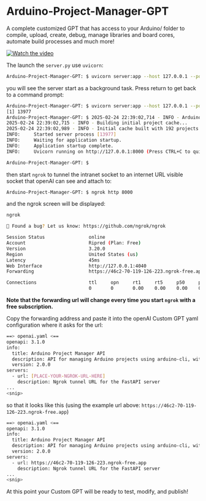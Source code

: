 # Arduino-Project-Manager-GPT
A complete customized GPT that has access to your Arduino/ folder to compile, upload, create, debug, manage libraries and board cores, automate build processes and much more!

[![Watch the video](thumbnail.jpg)](https://www.youtube.com/watch?v=Hhlq1Eq2puk)

The launch the `server.py` use `uvicorn`:
```bash
Arduino-Project-Manager-GPT: $ uvicorn server:app --host 127.0.0.1 --port 8000 &
```
you will see the server start as a background task. Press return to get back to a command prompt:

```bash
Arduino-Project-Manager-GPT: $ uvicorn server:app --host 127.0.0.1 --port 8000 &
[1] 13977
Arduino-Project-Manager-GPT: $ 2025-02-24 22:39:02,714 - INFO - Arduino projects directory set to: /Users/username/Documents/Arduino
2025-02-24 22:39:02,715 - INFO - Building initial project cache...
2025-02-24 22:39:02,989 - INFO - Initial cache built with 192 projects.
INFO:     Started server process [13977]
INFO:     Waiting for application startup.
INFO:     Application startup complete.
INFO:     Uvicorn running on http://127.0.0.1:8000 (Press CTRL+C to quit)

Arduino-Project-Manager-GPT: $
```
then start `ngrok` to tunnel the intranet socket to an internet URL visible socket that openAI can see and attach to:

```bash
Arduino-Project-Manager-GPT: $ ngrok http 8000
```
and the ngrok screen will be displayed:

```bash
ngrok                                                                                                                                                (Ctrl+C to quit)

🐛 Found a bug? Let us know: https://github.com/ngrok/ngrok

Session Status                online
Account                       Ripred (Plan: Free)
Version                       3.20.0
Region                        United States (us)
Latency                       45ms
Web Interface                 http://127.0.0.1:4040
Forwarding                    https://46c2-70-119-126-223.ngrok-free.app -> http://localhost:8000

Connections                   ttl     opn     rt1     rt5     p50     p90
                              0       0       0.00    0.00    0.00    0.00
```

**Note that the forwarding url will change every time you start `ngrok` with a free subscription.**

Copy the forwarding address and paste it into the openAI Custom GPT yaml configuration where it asks for the url:

```bash
==> openai.yaml <==
openapi: 3.1.0
info:
  title: Arduino Project Manager API
  description: API for managing Arduino projects using arduino-cli, with cached file listing and just-in-time file reading.
  version: 2.0.0
servers:
  - url: [PLACE-YOUR-NGROK-URL-HERE]
    description: Ngrok tunnel URL for the FastAPI server
...
<snip>
```

so that it looks like this (using the example url above: `https://46c2-70-119-126-223.ngrok-free.app`)
```bash
==> openai.yaml <==
openapi: 3.1.0
info:
  title: Arduino Project Manager API
  description: API for managing Arduino projects using arduino-cli, with cached file listing and just-in-time file reading.
  version: 2.0.0
servers:
  - url: https://46c2-70-119-126-223.ngrok-free.app
    description: Ngrok tunnel URL for the FastAPI server
...
<snip>
```

At this point your Custom GPT will be ready to test, modify, and publish!
